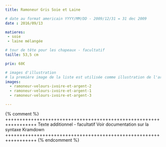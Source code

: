 ```yaml
---
title: Ramoneur Gris Soie et Laine

# date au format americain YYYY/MM/DD - 2009/12/31 = 31 dec 2009
date : 2016/09/13

matieres:
 - soie
 - laine mélangée

# tour de tête pour les chapeaux - facultatif
taille: 53,5 cm

prix: 68€

# images d'illustration
# la première image de la liste est utilisée comme illustration de l'article dans les pages de listing.
images:
  - ramoneur-velours-ivoire-et-argent-2
  - ramoneur-velours-ivoire-et-argent-1
  - ramoneur-velours-ivoire-et-argent-3

---
```

{% comment %} +++++++++++++++++++++++++++++++++++++++++++++++++++++++++++++++++
              Texte additionnel - facultatif
              Voir documentation sur la syntaxe Kramdown
+++++++++++++++++++++++++++++++++++++++++++++++++++++++++++++++++ {% endcomment %}
